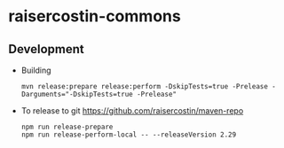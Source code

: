 # raisercostin-commons


<!--
[![Download](https://api.bintray.com/packages/raisercostin/maven/raisercostin-commons/images/download.svg)](https://bintray.com/raisercostin/maven/raisercostin-commons/_latestVersion)
[![Build Status](https://travis-ci.org/raisercostin/yanfs.svg?branch=master)](https://travis-ci.org/raisercostin/yanfs)
[![Codacy Badge](https://www.codacy.com/project/badge/fe1bb28a7735433d89a238ce6f6305c1)](https://www.codacy.com/app/raisercostin/yanfs)
-->

## Development
- Building
  ```
  mvn release:prepare release:perform -DskipTests=true -Prelease -Darguments="-DskipTests=true -Prelease"
  ```
- To release to git https://github.com/raisercostin/maven-repo
  ```
  npm run release-prepare
  npm run release-perform-local -- --releaseVersion 2.29
  ```
